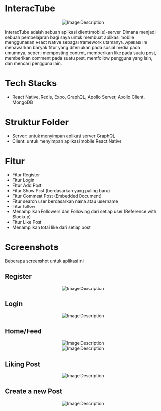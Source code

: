 # InteracTube

<div align="center">
    <img src="assets/logoTransparent.png" alt="Image Description">
</div>

InteracTube adalah sebuah aplikasi client(mobile)-server. Dimana menjadi sebuah pembelajaran bagi saya untuk membuat aplikasi mobile menggunakan React Native sebagai framework utamanya. Aplikasi ini menawarkan banyak fitur yang ditemukan pada sosial media pada umumnya, seperti memposting content, memberikan like pada suatu post, memberikan comment pada suatu post, memfollow pengguna yang lain, dan mencari pengguna lain.

# Tech Stacks
- React Native, Redis, Expo, GraphQL, Apollo Server, Apollo Client, MongoDB


# Struktur Folder

- Server: untuk menyimpan aplikasi server GraphQL
- Client: untuk menyimpan aplikasi mobile React Native

# Fitur

- Fitur Register
- Fitur Login
- FItur Add Post
- Fitur Show Post (berdasarkan yang paling baru)
- Fitur Comment Post (Embedded Document)
- Fitur search user berdasarkan nama atau username
- Fitur follow
- Menampilkan Followers dan Following dari setiap user (Reference with $lookup)
- Fitur Like Post
- Menampilkan total like dari setiap post

# Screenshots

Beberapa screenshot untuk aplikasi ini

## Register
<div align="center">
    <img src="assets/register.png" alt="Image Description">
</div>

## Login
<div align="center">
    <img src="assets/login.png" alt="Image Description">
</div>

## Home/Feed
<div align="center">
    <img src="assets/home.png" alt="Image Description">
</div>
<div align="center">
    <img src="assets/home2.png" alt="Image Description">
</div>

## Liking Post
<div align="center">
    <img src="assets/likingPost.png" alt="Image Description">
</div>

## Create a new Post
<div align="center">
    <img src="assets/createPost.png" alt="Image Description">
</div>